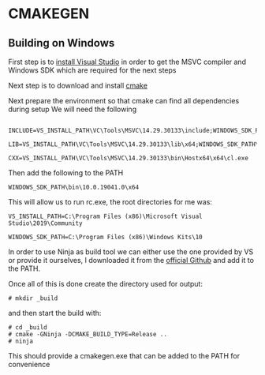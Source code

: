 # CMAKEGEN

## Building on Windows

First step is to [install Visual Studio](https://visualstudio.microsoft.com/free-developer-offers) in order to get the MSVC compiler and Windows SDK which are required for the next steps

Next step is to download and install [cmake](https://cmake.org/download/)

Next prepare the environment so that cmake can find all dependencies during setup
We will need the following
```

INCLUDE=VS_INSTALL_PATH\VC\Tools\MSVC\14.29.30133\include;WINDOWS_SDK_PATH\10\Include\10.0.19041.0\ucrt;WINDOWS_SDK_PATH\10\Include\10.0.19041.0\um

LIB=VS_INSTALL_PATH\VC\Tools\MSVC\14.29.30133\lib\x64;WINDOWS_SDK_PATH\Lib\10.0.19041.0\um\x64;WINDOWS_SDK_PATH\Lib\10.0.19041.0\ucrt\x64

CXX=VS_INSTALL_PATH\VC\Tools\MSVC\14.29.30133\bin\Hostx64\x64\cl.exe
```

Then add the following to the PATH
```
WINDOWS_SDK_PATH\bin\10.0.19041.0\x64
```

This will allow us to run rc.exe, the root directories for me was:
```
VS_INSTALL_PATH=C:\Program Files (x86)\Microsoft Visual Studio\2019\Community

WINDOWS_SDK_PATH=C:\Program Files (x86)\Windows Kits\10
```
In order to use Ninja as build tool we can either use the one provided by VS or provide it ourselves, I downloaded it from the  [official Github](https://github.com/ninja-build/ninja/releases) and add it to the PATH.

Once all of this is done create the directory used for output:
```
# mkdir _build
```

and then start the build with:
```
# cd _build
# cmake -GNinja -DCMAKE_BUILD_TYPE=Release ..
# ninja
```

This should provide a cmakegen.exe that can be added to the PATH for convenience

